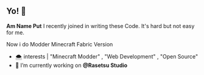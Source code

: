## Yo! 👋

**Am Name Put** I recently joined in writing these Code. It's hard but not easy for me.

Now i do Modder Minecraft Fabric Version 
- 🌨️ interests | "Minecraft Modder" , "Web Development" , "Open Source"
- 🔭 I’m currently working on **@Rasetsu Studio**
<!--
Here are some ideas to get you started:

- 🌱 I’m currently learning ...
- 👯 I’m looking to collaborate on ...
- 🤔 I’m looking for help with ...
- 💬 Ask me about ...
- 📫 How to reach me: ...
- 😄 Pronouns: ...
- ⚡ Fun fact: ...
-->
